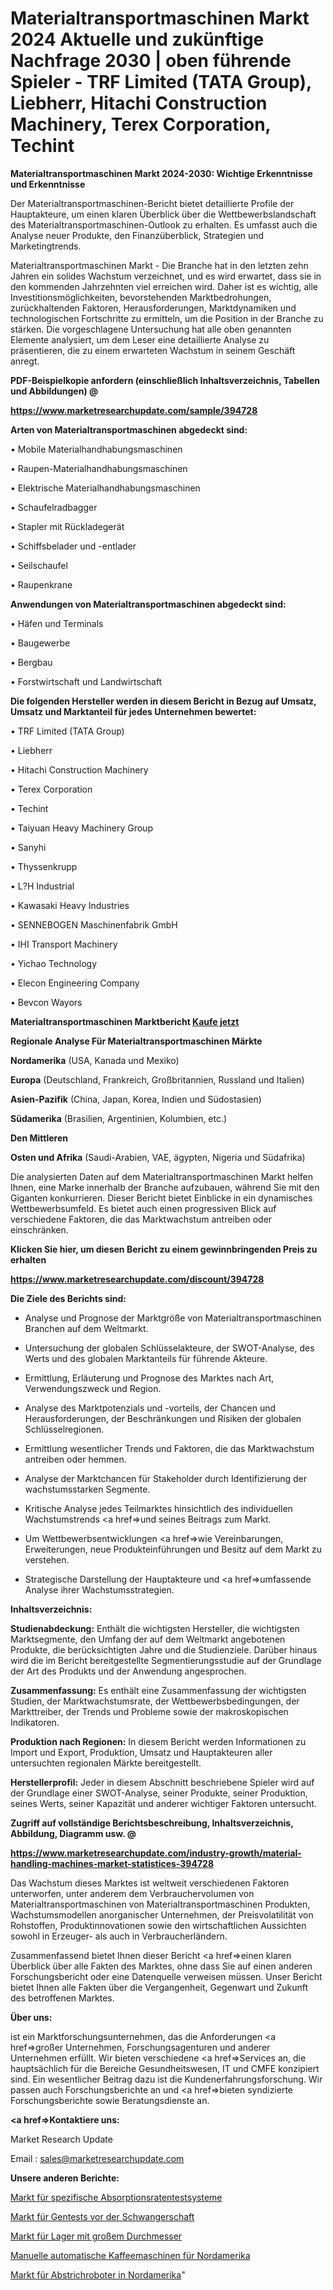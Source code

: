 # Materialtransportmaschinen Markt 2024 Aktuelle und zukünftige Nachfrage 2030 | oben führende Spieler - TRF Limited (TATA Group), Liebherr, Hitachi Construction Machinery, Terex Corporation, Techint

<strong>Materialtransportmaschinen Markt 2024-2030: Wichtige Erkenntnisse und Erkenntnisse</strong>

Der Materialtransportmaschinen-Bericht bietet detaillierte Profile der Hauptakteure, um einen klaren Überblick über die Wettbewerbslandschaft des Materialtransportmaschinen-Outlook zu erhalten. Es umfasst auch die Analyse neuer Produkte, den Finanzüberblick, Strategien und Marketingtrends.

Materialtransportmaschinen Markt - Die Branche hat in den letzten zehn Jahren ein solides Wachstum verzeichnet, und es wird erwartet, dass sie in den kommenden Jahrzehnten viel erreichen wird. Daher ist es wichtig, alle Investitionsmöglichkeiten, bevorstehenden Marktbedrohungen, zurückhaltenden Faktoren, Herausforderungen, Marktdynamiken und technologischen Fortschritte zu ermitteln, um die Position in der Branche zu stärken. Die vorgeschlagene Untersuchung hat alle oben genannten Elemente analysiert, um dem Leser eine detaillierte Analyse zu präsentieren, die zu einem erwarteten Wachstum in seinem Geschäft anregt.



<strong><b>PDF-Beispielkopie anfordern (einschließlich Inhaltsverzeichnis, Tabellen und Abbildungen) @ </b></strong>

<strong><a href=https://www.marketresearchupdate.com/sample/394728>

<strong>https://www.marketresearchupdate.com/sample/394728</u></a></strong></strong>



<strong>Arten von Materialtransportmaschinen abgedeckt sind:</strong>

• Mobile Materialhandhabungsmaschinen

• Raupen-Materialhandhabungsmaschinen

• Elektrische Materialhandhabungsmaschinen

• Schaufelradbagger

• Stapler mit Rückladegerät

• Schiffsbelader und -entlader

• Seilschaufel

• Raupenkrane



<strong>Anwendungen von Materialtransportmaschinen abgedeckt sind:</strong>

• Häfen und Terminals

• Baugewerbe

• Bergbau

• Forstwirtschaft und Landwirtschaft



<strong>Die folgenden Hersteller werden in diesem Bericht in Bezug auf Umsatz, Umsatz und Marktanteil für jedes Unternehmen bewertet:</strong>

• TRF Limited (TATA Group)

• Liebherr

• Hitachi Construction Machinery

• Terex Corporation

• Techint

• Taiyuan Heavy Machinery Group

• Sanyhi

• Thyssenkrupp

• L?H Industrial

• Kawasaki Heavy Industries

• SENNEBOGEN Maschinenfabrik GmbH

• IHI Transport Machinery

• Yichao Technology

• Elecon Engineering Company

• Bevcon Wayors



<strong>Materialtransportmaschinen Marktbericht <a href=https://www.marketresearchupdate.com/buynow/394728>Kaufe jetzt</a></strong>



<strong>Regionale Analyse Für Materialtransportmaschinen Märkte</strong>



<strong>Nordamerika</strong> (USA, Kanada und Mexiko)



<strong>Europa</strong> (Deutschland, Frankreich, Großbritannien, Russland und Italien)



<strong>Asien-Pazifik</strong> (China, Japan, Korea, Indien und Südostasien)



<strong>Südamerika</strong> (Brasilien, Argentinien, Kolumbien, etc.)



<strong>Den Mittleren</strong> 

<strong>Osten und Afrika</strong> (Saudi-Arabien, VAE, ägypten, Nigeria und Südafrika)

Die analysierten Daten auf dem Materialtransportmaschinen Markt helfen Ihnen, eine Marke innerhalb der Branche aufzubauen, während Sie mit den Giganten konkurrieren. Dieser Bericht bietet Einblicke in ein dynamisches Wettbewerbsumfeld. Es bietet auch einen progressiven Blick auf verschiedene Faktoren, die das Marktwachstum antreiben oder einschränken.



<strong>Klicken Sie hier, um diesen Bericht zu einem gewinnbringenden Preis zu erhalten
</strong>

<strong><a href=https://www.marketresearchupdate.com/discount/394728>https://www.marketresearchupdate.com/discount/394728</b></u></strong></a>



<strong>Die Ziele des Berichts sind:</strong>

- Analyse und Prognose der Marktgröße von Materialtransportmaschinen Branchen auf dem Weltmarkt.

- Untersuchung der globalen Schlüsselakteure, der SWOT-Analyse, des Werts und des globalen Marktanteils für führende Akteure.

- Ermittlung, Erläuterung und Prognose des Marktes nach Art, Verwendungszweck und Region.

- Analyse des Marktpotenzials und -vorteils, der Chancen und Herausforderungen, der Beschränkungen und Risiken der globalen Schlüsselregionen.

- Ermittlung wesentlicher Trends und Faktoren, die das Marktwachstum antreiben oder hemmen.

- Analyse der Marktchancen für Stakeholder durch Identifizierung der wachstumsstarken Segmente.

- Kritische Analyse jedes Teilmarktes hinsichtlich des individuellen Wachstumstrends <a href=>und</a> seines Beitrags zum Markt.

- Um Wettbewerbsentwicklungen <a href=>wie</a> Vereinbarungen, Erweiterungen, neue Produkteinführungen und Besitz auf dem Markt zu verstehen.

- Strategische Darstellung der Hauptakteure und <a href=>umfas</a>sende Analyse ihrer Wachstumsstrategien.



<strong>Inhaltsverzeichnis:</strong>



<strong>Studienabdeckung:</strong> Enthält die wichtigsten Hersteller, die wichtigsten Marktsegmente, den Umfang der auf dem Weltmarkt angebotenen Produkte, die berücksichtigten Jahre und die Studienziele. Darüber hinaus wird die im Bericht bereitgestellte Segmentierungsstudie auf der Grundlage der Art des Produkts und der Anwendung angesprochen.



<strong>Zusammenfassung:</strong> Es enthält eine Zusammenfassung der wichtigsten Studien, der Marktwachstumsrate, der Wettbewerbsbedingungen, der Markttreiber, der Trends und Probleme sowie der makroskopischen Indikatoren.



<strong>Produktion nach Regionen:</strong> In diesem Bericht werden Informationen zu Import und Export, Produktion, Umsatz und Hauptakteuren aller untersuchten regionalen Märkte bereitgestellt.



<strong>Herstellerprofil:</strong> Jeder in diesem Abschnitt beschriebene Spieler wird auf der Grundlage einer SWOT-Analyse, seiner Produkte, seiner Produktion, seines Werts, seiner Kapazität und anderer wichtiger Faktoren untersucht.



<strong><b>Zugriff auf vollständige Berichtsbeschreibung, Inhaltsverzeichnis, Abbildung, Diagramm usw. @ </b></strong>

<strong><a href=https://www.marketresearchupdate.com/industry-growth/material-handling-machines-market-statistices-394728>https://www.marketresearchupdate.com/industry-growth/material-handling-machines-market-statistices-394728</a></strong>

Das Wachstum dieses Marktes ist weltweit verschiedenen Faktoren unterworfen, unter anderem dem Verbrauchervolumen von Materialtransportmaschinen von Materialtransportmaschinen Produkten, Wachstumsmodellen anorganischer Unternehmen, der Preisvolatilität von Rohstoffen, Produktinnovationen sowie den wirtschaftlichen Aussichten sowohl in Erzeuger- als auch in Verbraucherländern.

Zusammenfassend bietet Ihnen dieser Bericht <a href=>einen</a> klaren Überblick über alle Fakten des Marktes, ohne dass Sie auf einen anderen Forschungsbericht oder eine Datenquelle verweisen müssen. Unser Bericht bietet Ihnen alle Fakten über die Vergangenheit, Gegenwart und Zukunft des betroffenen Marktes.



<strong>Über uns:</strong>

 ist ein Marktforschungsunternehmen, das die Anforderungen <a href=>großer</a> Unternehmen, Forschungsagenturen und anderer Unternehmen erfüllt. Wir bieten verschiedene <a href=>Services</a> an, die hauptsächlich für die Bereiche Gesundheitswesen, IT und CMFE konzipiert sind. Ein wesentlicher Beitrag dazu ist die Kundenerfahrungsforschung. Wir passen auch Forschungsberichte an und <a href=>bieten</a> syndizierte Forschungsberichte sowie Beratungsdienste an.



<strong><a href=>Kontaktiere uns:</a></strong>

Market Research Update

Email : sales@marketresearchupdate.com



<strong>Unsere anderen Berichte:</strong>

<a href=https://www.linkedin.com/pulse/specific-absorption-rate-test-system-market-1f>Markt für spezifische Absorptionsratentestsysteme</a>

<a href=https://www.linkedin.com/pulse/pre-pregnancy-genetic-testing-market-size-industry>Markt für Gentests vor der Schwangerschaft</a>

<a href=https://www.linkedin.com/pulse/large-diameter-bearings-market-2023-analysis-growth-drivers>Markt für Lager mit großem Durchmesser</a>

<a href=https://www.linkedin.com/pulse/north-america-manual-automatic-coffee-machines>Manuelle automatische Kaffeemaschinen für Nordamerika</a>

<a href=https://www.linkedin.com/pulse/north-america-swab-robots-market-size-scope-top-key-company>Markt für Abstrichroboter in Nordamerika</a>"
